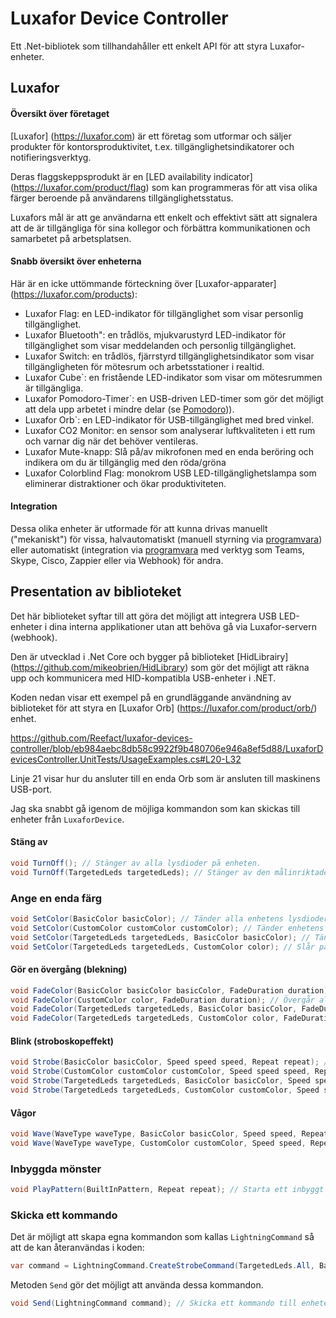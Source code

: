 # Luxafor Device Controller

Ett .Net-bibliotek som tillhandahåller ett enkelt API för att styra Luxafor-enheter.

## Luxafor

#### Översikt över företaget

[Luxafor] (https://luxafor.com) är ett företag som utformar och säljer produkter för kontorsproduktivitet, t.ex. tillgänglighetsindikatorer och notifieringsverktyg. 

Deras flaggskeppsprodukt är en [LED availability indicator] (https://luxafor.com/product/flag) som kan programmeras för att visa olika färger beroende på användarens tillgänglighetsstatus. 

Luxafors mål är att ge användarna ett enkelt och effektivt sätt att signalera att de är tillgängliga för sina kollegor och förbättra kommunikationen och samarbetet på arbetsplatsen.

#### Snabb översikt över enheterna

Här är en icke uttömmande förteckning över [Luxafor-apparater] (https://luxafor.com/products):

- Luxafor Flag: en LED-indikator för tillgänglighet som visar personlig tillgänglighet.
- Luxafor Bluetooth": en trådlös, mjukvarustyrd LED-indikator för tillgänglighet som visar meddelanden och personlig tillgänglighet.
- Luxafor Switch: en trådlös, fjärrstyrd tillgänglighetsindikator som visar tillgängligheten för mötesrum och arbetsstationer i realtid.
- Luxafor Cube`: en fristående LED-indikator som visar om mötesrummen är tillgängliga.
- Luxafor Pomodoro-Timer`: en USB-driven LED-timer som gör det möjligt att dela upp arbetet i mindre delar (se [Pomodoro](https://reefact.net/craftsmanship/tools/pomodoro))).
- Luxafor Orb`: en LED-indikator för USB-tillgänglighet med bred vinkel.
- Luxafor CO2 Monitor: en sensor som analyserar luftkvaliteten i ett rum och varnar dig när det behöver ventileras.
- Luxafor Mute-knapp: Slå på/av mikrofonen med en enda beröring och indikera om du är tillgänglig med den röda/gröna
- Luxafor Colorblind Flag: monokrom USB LED-tillgänglighetslampa som eliminerar distraktioner och ökar produktiviteten.

#### Integration

Dessa olika enheter är utformade för att kunna drivas manuellt ("mekaniskt") för vissa, halvautomatiskt (manuell styrning via [programvara](https://luxaformanual.com)) eller automatiskt (integration via [programvara](https://luxaformanual.com) med verktyg som Teams, Skype, Cisco, Zappier eller via Webhook) för andra. 

## Presentation av biblioteket

Det här biblioteket syftar till att göra det möjligt att integrera USB LED-enheter i dina interna applikationer utan att behöva gå via Luxafor-servern (webhook).

Den är utvecklad i .Net Core och bygger på biblioteket [HidLibrairy] (https://github.com/mikeobrien/HidLibrary) som gör det möjligt att räkna upp och kommunicera med HID-kompatibla USB-enheter i .NET.

Koden nedan visar ett exempel på en grundläggande användning av biblioteket för att styra en [Luxafor Orb] (https://luxafor.com/product/orb/) enhet.

https://github.com/Reefact/luxafor-devices-controller/blob/eb984aebc8db58c9922f9b480706e946a8ef5d88/LuxaforDevicesController.UnitTests/UsageExamples.cs#L20-L32

Linje 21 visar hur du ansluter till en enda Orb som är ansluten till maskinens USB-port.

Jag ska snabbt gå igenom de möjliga kommandon som kan skickas till enheter från `LuxaforDevice`.

#### Stäng av

```csharp
void TurnOff(); // Stänger av alla lysdioder på enheten.
void TurnOff(TargetedLeds targetedLeds); // Stänger av den målinriktade enhetens lysdioder
```

### Ange en enda färg

```csharp
void SetColor(BasicColor basicColor); // Tänder alla enhetens lysdioder i en grundfärg.
void SetColor(CustomColor customColor customColor); // Tänder enhetens lysdioder i en egen färg.
void SetColor(TargetedLeds targetedLeds, BasicColor basicColor); // Tänder alla riktade lysdioder på enheten i en grundfärg.
void SetColor(TargetedLeds targetedLeds, CustomColor color); // Slår på de riktade enheternas lysdioder i en anpassad färg.
```

#### Gör en övergång (blekning)

```csharp
void FadeColor(BasicColor basicColor basicColor, FadeDuration duration); // Alla lysdioder på enheten övergår till en grundfärg.
void FadeColor(CustomColor color, FadeDuration duration); // Övergår alla lysdioder på enheten till en anpassad färg.
void FadeColor(TargetedLeds targetedLeds, BasicColor basicColor, FadeDuration duration); // Övergång till en grundfärg för enhetens målinriktade lysdioder.
void FadeColor(TargetedLeds targetedLeds, CustomColor color, FadeDuration duration); // Övergång av de riktade enhetens lysdioder till en anpassad färg.
```

#### Blink (stroboskopeffekt)

```csharp
void Strobe(BasicColor basicColor, Speed speed speed, Repeat repeat); // Blinkar alla enhetens lysdioder i en grundfärg.
void Strobe(CustomColor customColor customColor, Speed speed speed, Repeat repeat); // Blinkar alla lysdioder på enheten i en egen färg.
void Strobe(TargetedLeds targetedLeds, BasicColor basicColor, Speed speed speed, Repeat repeat); // Blinkar i en grundläggande färg på enhetens LED-dioder.
void Strobe(TargetedLeds targetedLeds, CustomColor customColor, Speed speed, Repeat repeat); // Blinkar för de LED-lampor som är målinriktade i en anpassad färg.
```

#### Vågor

```csharp
void Wave(WaveType waveType, BasicColor basicColor, Speed speed, Repeat repeat); // Startar ett "vågmönster" som riktar sig till alla lysdioder på enheten baserat på en grundfärg.
void Wave(WaveType waveType, CustomColor customColor, Speed speed, Repeat repeat); // Startar ett vågmönster som riktar sig till alla lysdioder på enheten baserat på en anpassad färg.
```

### Inbyggda mönster

```csharp
void PlayPattern(BuiltInPattern, Repeat repeat); // Starta ett inbyggt mönster som riktar sig till alla lysdioder på enheten.
```

### Skicka ett kommando

Det är möjligt att skapa egna kommandon som kallas `LightningCommand` så att de kan återanvändas i koden:

```csharp
var command = LightningCommand.CreateStrobeCommand(TargetedLeds.All, BasicColor.Yellow, Speed.FromByte(20), Repeat.Count(3));
```

Metoden `Send` gör det möjligt att använda dessa kommandon.

```csharp
void Send(LightningCommand command); // Skicka ett kommando till enheten
```

